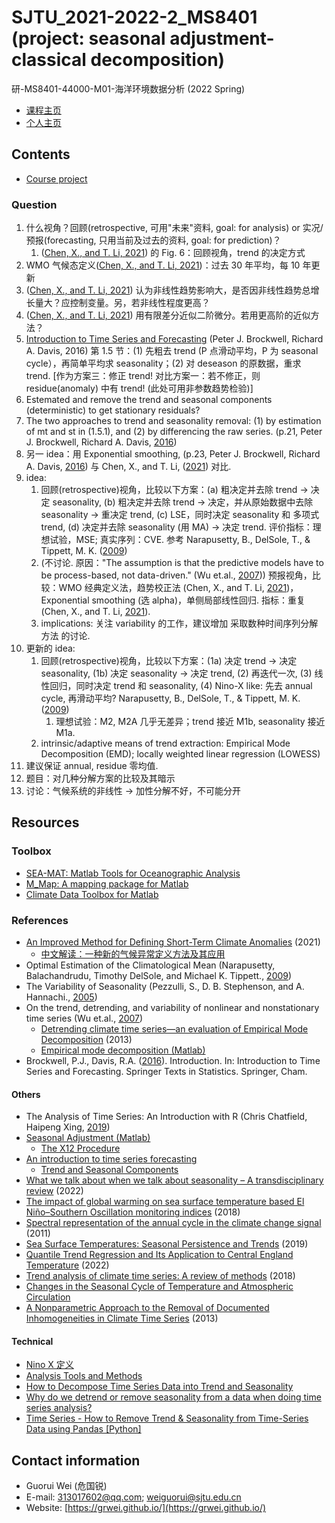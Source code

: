 # SJTU_2021-2022-2_MS8401 (project: seasonal adjustment-classical decomposition)

研-MS8401-44000-M01-海洋环境数据分析 (2022 Spring)

- [课程主页](https://grwei.github.io/SJTU_2021-2022-2_MS8401/)  
- [个人主页](https://grwei.github.io/)

## Contents

- [Course project](doc/课程项目_危国锐.pdf)

### Question

1. 什么视角？回顾(retrospective, 可用"未来"资料, goal: for analysis) or 实况/预报(forecasting, 只用当前及过去的资料, goal: for prediction)？
   1. ([Chen, X., and T. Li, 2021](http://jmr.cmsjournal.net/en/article/doi/10.1007/s13351-021-1139-2)) 的 Fig. 6：回顾视角，trend 的决定方式
2. WMO 气候态定义([Chen, X., and T. Li, 2021](http://jmr.cmsjournal.net/en/article/doi/10.1007/s13351-021-1139-2))：过去 30 年平均，每 10 年更新
3. ([Chen, X., and T. Li, 2021](http://jmr.cmsjournal.net/en/article/doi/10.1007/s13351-021-1139-2)) 认为非线性趋势影响大，是否因非线性趋势总增长量大？应控制变量。另，若非线性程度更高？
4. ([Chen, X., and T. Li, 2021](http://jmr.cmsjournal.net/en/article/doi/10.1007/s13351-021-1139-2)) 用有限差分近似二阶微分。若用更高阶的近似方法？
5. [Introduction to Time Series and Forecasting](https://doi.org/10.1007/978-3-319-29854-2) (Peter J. Brockwell, Richard A. Davis, 2016) 第 1.5 节：(1) 先粗去 trend (P 点滑动平均，P 为 seasonal cycle），再简单平均求 seasonality；(2) 对 deseason 的原数据，重求 trend. [作为方案三：修正 trend! 对比方案一：若不修正，则 residue(anomaly) 中有 trend! (此处可用非参数趋势检验)]
6. Estemated and remove the trend and seasonal components (deterministic) to get stationary residuals?
7. The two approaches to trend and seasonality removal: (1) by estimation of mt and st in (1.5.1), and (2) by differencing the raw series. (p.21, Peter J. Brockwell, Richard A. Davis, [2016](https://doi.org/10.1007/978-3-319-29854-2))
8. 另一 idea：用 Exponential smoothing, (p.23, Peter J. Brockwell, Richard A. Davis, [2016](https://doi.org/10.1007/978-3-319-29854-2)) 与 Chen, X., and T. Li, ([2021](http://jmr.cmsjournal.net/en/article/doi/10.1007/s13351-021-1139-2)) 对比.
9. idea:
   1. 回顾(retrospective)视角，比较以下方案：(a) 粗决定并去除 trend -> 决定 seasonality, (b) 粗决定并去除 trend -> 决定，并从原始数据中去除 seasonality -> 重决定 trend, (c) LSE，同时决定 seasonality 和 多项式 trend, (d) 决定并去除 seasonality (用 MA) -> 决定 trend. 评价指标：理想试验，MSE; 真实序列：CVE. 参考 Narapusetty, B., DelSole, T., & Tippett, M. K. ([2009](https://doi.org/10.1175/2009JCLI2944.1))
   2. (不讨论. 原因："The assumption is that the predictive models have to be process-based, not data-driven." (Wu et.al., [2007](https://doi.org/10.1073/pnas.0701020104))) 预报视角，比较：WMO 经典定义法，趋势校正法 (Chen, X., and T. Li, [2021](http://jmr.cmsjournal.net/en/article/doi/10.1007/s13351-021-1139-2))，Exponential smoothing (选 alpha)，单侧局部线性回归. 指标：重复 (Chen, X., and T. Li, [2021](http://jmr.cmsjournal.net/en/article/doi/10.1007/s13351-021-1139-2)).
   3. implications: 关注 variability 的工作，建议增加 采取数种时间序列分解方法 的讨论.
10. 更新的 idea:
    1. 回顾(retrospective)视角，比较以下方案：(1a) 决定 trend -> 决定 seasonality, (1b) 决定 seasonality -> 决定 trend, (2) 再迭代一次, (3) 线性回归，同时决定 trend 和 seasonality, (4) Nino-X like: 先去 annual cycle, 再滑动平均? Narapusetty, B., DelSole, T., & Tippett, M. K. ([2009](https://doi.org/10.1175/2009JCLI2944.1))
       1. 理想试验：M2, M2A 几乎无差异；trend 接近 M1b, seasonality 接近 M1a.
    2. intrinsic/adaptive means of trend extraction: Empirical Mode Decomposition (EMD); locally weighted linear regression (LOWESS)
11. 建议保证 annual, residue 零均值.
12. 题目：对几种分解方案的比较及其暗示
13. 讨论：气候系统的非线性 -> 加性分解不好，不可能分开

## Resources

### Toolbox

- [SEA-MAT: Matlab Tools for Oceanographic Analysis](https://sea-mat.github.io/sea-mat/)
- [M_Map: A mapping package for Matlab](https://www.eoas.ubc.ca/~rich/map.html)
- [Climate Data Toolbox for Matlab](https://github.com/chadagreene/CDT)

### References

- [An Improved Method for Defining Short-Term Climate Anomalies](http://jmr.cmsjournal.net/en/article/doi/10.1007/s13351-021-1139-2) (2021)
  - [中文解读：一种新的气候异常定义方法及其应用](https://mp.weixin.qq.com/s/s5-IaYUFE5S5JdOQ75unYg)
- Optimal Estimation of the Climatological Mean (Narapusetty, Balachandrudu, Timothy DelSole, and Michael K. Tippett., [2009](https://doi.org/10.1175/2009JCLI2944.1))
- The Variability of Seasonality (Pezzulli, S., D. B. Stephenson, and A. Hannachi., [2005](https://doi.org/10.1175/JCLI-3256.1))
- On the trend, detrending, and variability of nonlinear and nonstationary time series (Wu et.al., [2007](https://doi.org/10.1073/pnas.0701020104))
  - [Detrending climate time series—an evaluation of Empirical Mode Decomposition](https://blogs.ubc.ca/colinmahony/2013/12/14/) (2013)
  - [Empirical mode decomposition (Matlab)](https://ww2.mathworks.cn/help/signal/ref/emd.html)
- Brockwell, P.J., Davis, R.A. ([2016](https://doi.org/10.1007/978-3-319-29854-2_1)). Introduction. In: Introduction to Time Series and Forecasting. Springer Texts in Statistics. Springer, Cham.

#### Others

- The Analysis of Time Series: An Introduction with R (Chris Chatfield, Haipeng Xing, [2019](https://doi.org/10.1201/9781351259446))
- [Seasonal Adjustment (Matlab)](https://ww2.mathworks.cn/help/econ/seasonal-adjustment-1.html)
  - [The X12 Procedure](https://tds.sas.com/rnd/app/ets/procedures/ets_x12.html)
- [An introduction to time series forecasting](https://www.infoworld.com/article/3622246/an-introduction-to-time-series-forecasting.html)
  - [Trend and Seasonal Components](https://webspace.maths.qmul.ac.uk/b.bogacka/TimeSeries/TS_Chapter2_1.pdf)
- [What we talk about when we talk about seasonality – A transdisciplinary review](https://doi.org/10.1016/j.earscirev.2021.103843) (2022)
- [The impact of global warming on sea surface temperature based El Niño–Southern Oscillation monitoring indices](https://doi.org/10.1002/joc.5864) (2018)
- [Spectral representation of the annual cycle in the climate change signal](https://doi.org/10.5194/hess-15-2777-2011) (2011)
- [Sea Surface Temperatures: Seasonal Persistence and Trends](https://doi.org/10.1175/JTECH-D-19-0090.1) (2019)
- [Quantile Trend Regression and Its Application to Central England Temperature](https://doi.org/10.3390/math10030413) (2022)
- [Trend analysis of climate time series: A review of methods](https://doi.org/10.1016/j.earscirev.2018.12.005) (2018)
- [Changes in the Seasonal Cycle of Temperature and Atmospheric Circulation](https://doi.org/10.1175/JCLI-D-11-00470.1)
- [A Nonparametric Approach to the Removal of Documented Inhomogeneities in Climate Time Series](https://doi.org/10.1175/JAMC-D-12-0166.1) (2013)

#### Technical

- [Nino X 定义](https://climatedataguide.ucar.edu/climate-data/nino-sst-indices-nino-12-3-34-4-oni-and-tni)
- [Analysis Tools and Methods](https://climatedataguide.ucar.edu/climate-data-tools-and-analysis/statistical-diagnostic-methods-overview)
- [How to Decompose Time Series Data into Trend and Seasonality](https://machinelearningmastery.com/decompose-time-series-data-trend-seasonality/)
- [Why do we detrend or remove seasonality from a data when doing time series analysis?](https://stats.stackexchange.com/questions/395830/why-do-we-detrend-or-remove-seasonality-from-a-data-when-doing-time-series-analy)
- [Time Series - How to Remove Trend & Seasonality from Time-Series Data using Pandas [Python]](https://coderzcolumn.com/tutorials/data-science/how-to-remove-trend-and-seasonality-from-time-series-data-using-python-pandas)

## Contact information

- Guorui Wei (危国锐)
- E-mail: 313017602@qq.com; weiguorui@sjtu.edu.cn
- Website: [https://grwei.github.io/](https://grwei.github.io/)
